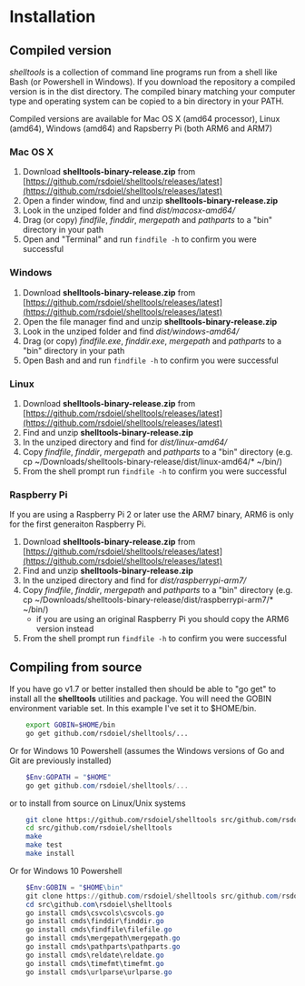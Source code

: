 
# Installation

## Compiled version

*shelltools* is a collection of command line programs run from a shell like Bash (or Powershell in Windows). If you download the repository a compiled version is in the dist directory. The compiled binary matching your computer type and operating system can be copied to a bin directory in your PATH.

Compiled versions are available for Mac OS X (amd64 processor), Linux (amd64), Windows (amd64) and Rapsberry Pi (both ARM6 and ARM7)

### Mac OS X

1. Download **shelltools-binary-release.zip** from [https://github.com/rsdoiel/shelltools/releases/latest](https://github.com/rsdoiel/shelltools/releases/latest)
2. Open a finder window, find and unzip **shelltools-binary-release.zip**
3. Look in the unziped folder and find *dist/macosx-amd64/*
4. Drag (or copy) *findfile*, *finddir*, *mergepath* and *pathparts* to a "bin" directory in your path
5. Open and "Terminal" and run `findfile -h` to confirm you were successful

### Windows

1. Download **shelltools-binary-release.zip** from [https://github.com/rsdoiel/shelltools/releases/latest](https://github.com/rsdoiel/shelltools/releases/latest)
2. Open the file manager find and unzip **shelltools-binary-release.zip**
3. Look in the unziped folder and find *dist/windows-amd64/*
4. Drag (or copy) *findfile.exe*, *finddir.exe*, *mergepath* and *pathparts* to a "bin" directory in your path
5. Open Bash and and run `findfile -h` to confirm you were successful

### Linux

1. Download **shelltools-binary-release.zip** from [https://github.com/rsdoiel/shelltools/releases/latest](https://github.com/rsdoiel/shelltools/releases/latest)
2. Find and unzip **shelltools-binary-release.zip**
3. In the unziped directory and find for *dist/linux-amd64/*
4. Copy *findfile*, *finddir*, *mergepath* and *pathparts* to a "bin" directory (e.g. cp ~/Downloads/shelltools-binary-release/dist/linux-amd64/\* ~/bin/)
5. From the shell prompt run `findfile -h` to confirm you were successful

### Raspberry Pi

If you are using a Raspberry Pi 2 or later use the ARM7 binary, ARM6 is only for the first generaiton Raspberry Pi.

1. Download **shelltools-binary-release.zip** from [https://github.com/rsdoiel/shelltools/releases/latest](https://github.com/rsdoiel/shelltools/releases/latest)
2. Find and unzip **shelltools-binary-release.zip**
3. In the unziped directory and find for *dist/raspberrypi-arm7/*
4. Copy *findfile*, *finddir*, *mergepath* and *pathparts* to a "bin" directory (e.g. cp ~/Downloads/shelltools-binary-release/dist/raspberrypi-arm7/\* ~/bin/)
    + if you are using an original Raspberry Pi you should copy the ARM6 version instead
5. From the shell prompt run `findfile -h` to confirm you were successful


## Compiling from source

If you have go v1.7 or better installed then should be able to "go get" to install all the **shelltools** utilities and
package. You will need the GOBIN environment variable set. In this example I've set it to $HOME/bin.

```bash
    export GOBIN=$HOME/bin
    go get github.com/rsdoiel/shelltools/...
```

Or for Windows 10 Powershell (assumes the Windows versions of Go and Git are previously installed)


```powershell
    $Env:GOPATH = "$HOME"
    go get github.com/rsdoiel/shelltools/...
```

or to install from source on Linux/Unix systems

```bash
    git clone https://github.com/rsdoiel/shelltools src/github.com/rsdoiel/shelltools
    cd src/github.com/rsdoiel/shelltools
    make
    make test
    make install
```

Or for Windows 10 Powershell

```powershell
    $Env:GOBIN = "$HOME\bin"
    git clone https://github.com/rsdoiel/shelltools src/github.com/rsdoiel/shelltools
    cd src\github.com\rsdoiel\shelltools
    go install cmds\csvcols\csvcols.go
    go install cmds\finddir\finddir.go
    go install cmds\findfile\filefile.go
    go install cmds\mergepath\mergepath.go
    go install cmds\pathparts\pathparts.go
    go install cmds\reldate\reldate.go
    go install cmds\timefmt\timefmt.go
    go install cmds\urlparse\urlparse.go
```



